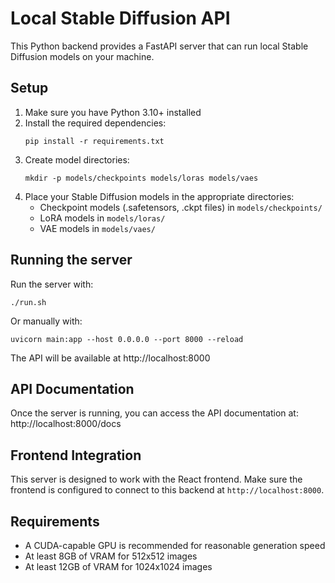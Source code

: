 
# Local Stable Diffusion API

This Python backend provides a FastAPI server that can run local Stable Diffusion models on your machine.

## Setup

1. Make sure you have Python 3.10+ installed
2. Install the required dependencies:
   ```
   pip install -r requirements.txt
   ```
3. Create model directories:
   ```
   mkdir -p models/checkpoints models/loras models/vaes
   ```
4. Place your Stable Diffusion models in the appropriate directories:
   - Checkpoint models (.safetensors, .ckpt files) in `models/checkpoints/`
   - LoRA models in `models/loras/`
   - VAE models in `models/vaes/`

## Running the server

Run the server with:
```
./run.sh
```

Or manually with:
```
uvicorn main:app --host 0.0.0.0 --port 8000 --reload
```

The API will be available at http://localhost:8000

## API Documentation

Once the server is running, you can access the API documentation at:
http://localhost:8000/docs

## Frontend Integration

This server is designed to work with the React frontend. Make sure the frontend is configured to connect to this backend at `http://localhost:8000`.

## Requirements

- A CUDA-capable GPU is recommended for reasonable generation speed
- At least 8GB of VRAM for 512x512 images
- At least 12GB of VRAM for 1024x1024 images
